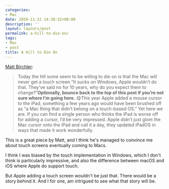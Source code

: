 ```yaml
---
categories:
- Mac
date: 2020-11-22 14:38:32+00:00
description: ''
layout: layouts/post
permalink: a-hill-to-die-on/
tags:
- Mac
- post
title: A Hill to Die On
---
```


[Matt Birchler](https://birchtree.me/blog/a-hill-to-die-on/):

> Today the hill some seem to be willing to die on is that the Mac will never get a touch screen.“It sucks on Windows, Apple wouldn’t do that. They’ve said no for 10 years, why do you expect them to change?”__Optionally, bounce back to the top of this post if you’re not sure where I’m going here.__ 😋This year Apple added a mouse cursor to the iPad, something a few years ago would have been brushed off as “a Mac thing that didn’t belong on a touch-based OS.” Yet here we are. If you can find a single person who thinks the iPad is worse off for adding a cursor, I’d be very impressed. Apple didn’t just glom the Mac cursor onto the iPad and call it a day, they updated iPadOS in ways that made it work wonderfully.

This is a great piece by Matt, and I think he's managed to convince me about touch screens eventually coming to Macs.

I think I was biased by the touch implementation in Windows, which I don't think is particularly impressive, and also the difference between macOS and iOS where Apple do support touch.

But Apple adding a touch screen wouldn't be just that. There would be a story behind it. And I for one, am intrigued to see what that story will be.